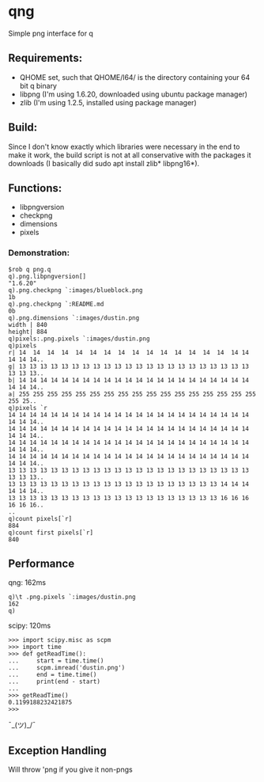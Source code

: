 # qng

Simple png interface for q

## Requirements:

- QHOME set, such that QHOME/l64/ is the directory containing your 64 bit q binary
- libpng (I'm using 1.6.20, downloaded using ubuntu package manager)
- zlib (I'm using 1.2.5, installed using package manager)

## Build:

Since I don't know exactly which libraries were necessary in the end to make it work,
the build script is not at all conservative with the packages it downloads (I basically
did sudo apt install zlib* libpng16*).

## Functions:

- libpngversion
- checkpng
- dimensions
- pixels

### Demonstration:
```
$rob q png.q
q).png.libpngversion[]
"1.6.20"
q).png.checkpng `:images/blueblock.png
1b
q).png.checkpng `:README.md
0b
q).png.dimensions `:images/dustin.png
width | 840
height| 884
q)pixels:.png.pixels `:images/dustin.png
q)pixels
r| 14  14  14  14  14  14  14  14  14  14  14  14  14  14  14  14 14 14 14 14..
g| 13 13 13 13 13 13 13 13 13 13 13 13 13 13 13 13 13 13 13 13 13 13 13 13 13..
b| 14 14 14 14 14 14 14 14 14 14 14 14 14 14 14 14 14 14 14 14 14 14 14 14 14..
a| 255 255 255 255 255 255 255 255 255 255 255 255 255 255 255 255 255 255 25..
q)pixels `r
14 14 14 14 14 14 14 14 14 14 14 14 14 14 14 14 14 14 14 14 14 14 14 14 14 14..
14 14 14 14 14 14 14 14 14 14 14 14 14 14 14 14 14 14 14 14 14 14 14 14 14 14..
14 14 14 14 14 14 14 14 14 14 14 14 14 14 14 14 14 14 14 14 14 14 14 14 14 14..
14 14 14 14 14 14 14 14 14 14 14 14 14 14 14 14 14 14 14 14 14 14 14 14 14 14..
13 13 13 13 13 13 13 13 13 13 13 13 13 13 13 13 13 13 13 13 13 13 13 13 13 13..
13 13 13 13 13 13 13 13 13 13 13 13 13 13 13 13 13 13 13 13 14 14 14 14 14 14..
13 13 13 13 13 13 13 13 13 13 13 13 13 13 13 13 13 13 13 13 16 16 16 16 16 16..
..
q)count pixels[`r]
884
q)count first pixels[`r]
840
```
## Performance

qng: 162ms
```
q)\t .png.pixels `:images/dustin.png
162
q)
```
scipy: 120ms
```
>>> import scipy.misc as scpm
>>> import time
>>> def getReadTime():
...     start = time.time()
...     scpm.imread('dustin.png')
...     end = time.time()
...     print(end - start)
...
>>> getReadTime()
0.1199188232421875
>>>
```
¯\_(ツ)_/¯

## Exception Handling

Will throw 'png if you give it non-pngs
